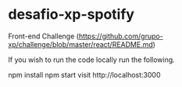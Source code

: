 # desafio-xp-spotify
Front-end Challenge (https://github.com/grupo-xp/challenge/blob/master/react/README.md)


If you wish to run the code locally run the following.

npm install
npm start
visit http://localhost:3000
